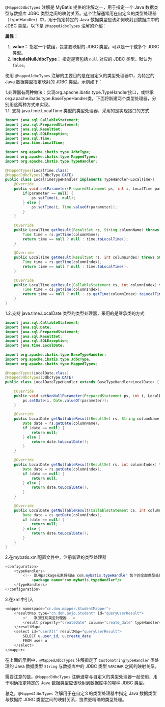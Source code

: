 `@MappedJdbcTypes` 注解是 MyBatis 提供的注解之一，用于指定一个 Java 数据类型与数据库 JDBC 类型之间的映射关系。这个注解通常用在自定义的类型处理器（TypeHandler）中，用于指定特定的 Java 数据类型应该如何映射到数据库中的 JDBC 类型。以下是 `@MappedJdbcTypes` 注解的介绍：

**属性：**

1.  **value：** 指定一个数组，包含要映射的 JDBC 类型。可以是一个或多个 JDBC 类型。 
2.  **includeNullJdbcType：** 指定是否包括 `null` 对应的 JDBC 类型。默认为 `false`。 

使用 `@MappedJdbcTypes` 注解的主要目的是在自定义的类型处理器中，为特定的 Java 数据类型指定映射的 JDBC 类型。示例如下：

1.处理器有两种做法：实现org.apache.ibatis.type.TypeHandler接口，或继承org.apache.ibatis.type.BaseTypeHandler类，下面将新建两个类型处理器，分别用这两种方式来实现。<br />1.1. 支持 java.time.LocalTime 类型的类型处理器，采用的是实现接口的方式
```java
import java.sql.CallableStatement;
import java.sql.PreparedStatement;
import java.sql.ResultSet;
import java.sql.SQLException;
import java.sql.Time;
import java.time.LocalTime;
 
import org.apache.ibatis.type.JdbcType;
import org.apache.ibatis.type.MappedTypes;
import org.apache.ibatis.type.TypeHandler;
 
@MappedTypes(LocalTime.class)
@MappedJdbcTypes(JdbcType.DATE)
public class LocalTimeTypeHandler implements TypeHandler<LocalTime>{
	@Override
	public void setParameter(PreparedStatement ps, int i, LocalTime parameter, JdbcType jdbcType) throws SQLException {
		if(parameter == null) {
			ps.setTime(i, null);
		} else {
			ps.setTime(i, Time.valueOf(parameter));
		}
	}
 
	@Override
	public LocalTime getResult(ResultSet rs, String columnName) throws SQLException {
		Time time = rs.getTime(columnName);
		return time == null ? null : time.toLocalTime();
	}
 
	@Override
	public LocalTime getResult(ResultSet rs, int columnIndex) throws SQLException {
		Time time = rs.getTime(columnIndex);
		return time == null ? null : time.toLocalTime();
	}
 
	@Override
	public LocalTime getResult(CallableStatement cs, int columnIndex) throws SQLException {
		Time time = cs.getTime(columnIndex);
		return time == null ? null : cs.getTime(columnIndex).toLocalTime();
	}
}
```
1.2.支持 java.time.LocalDate 类型的类型处理器，采用的是继承类的方式
```java
import java.sql.CallableStatement;
import java.sql.Date;
import java.sql.PreparedStatement;
import java.sql.ResultSet;
import java.sql.SQLException;
import java.time.LocalDate;
 
import org.apache.ibatis.type.BaseTypeHandler;
import org.apache.ibatis.type.JdbcType;
import org.apache.ibatis.type.MappedTypes;
 
@MappedTypes(LocalDate.class)
@MappedJdbcTypes(JdbcType.DATE)
public class LocalDateTypeHandler extends BaseTypeHandler<LocalDate> {
 
    @Override
    public void setNonNullParameter(PreparedStatement ps, int i, LocalDate parameter, JdbcType jdbcType) throws SQLException {
    	ps.setDate(i, Date.valueOf(parameter));
    }
 
    @Override
    public LocalDate getNullableResult(ResultSet rs, String columnName) throws SQLException {
        Date date = rs.getDate(columnName);
        if (date == null) {
            return null;
        } else {
            return date.toLocalDate();
        }
    }
 
    @Override
    public LocalDate getNullableResult(ResultSet rs, int columnIndex) throws SQLException {
        Date date = rs.getDate(columnIndex);
        if (date == null) {
            return null;
        } else {
            return date.toLocalDate();
        }
    }
 
    @Override
    public LocalDate getNullableResult(CallableStatement cs, int columnIndex) throws SQLException {
        Date date = cs.getDate(columnIndex);
        if (date == null) {
            return null;
        } else {
            return date.toLocalDate();
        }
    }
}
```

2.在mybatis.xml配置文件中，注册新建的类型处理器
```java
<configuration>
	<typeHandlers>
	    <!-- 使用package元素将扫描 com.mybatis.typeHandler 包下的全部类型处理器 -->
    	    <package name="com.mybatis.typeHandler"/>
  	</typeHandlers>
</configuration>
```
3.在xml中引入
```java
<mapper namespace="cn.don.mapper.StudentMapper">
	<resultMap type="cn.don.pojo.Student" id="queryUserResult">
		<!-- 添加性别类型处理器 -->
		<result property="createDate" column="create_date" typeHandler="com.mybatis.typeHandler.LocalDateTypeHandler"/>
	</resultMap>
	<select id="userAll" resultMap="queryUserResult">
		SELECT u.user_id, u.create_date
		FROM user u
	</select>
</mapper>
```

在上面的示例中，`@MappedJdbcTypes` 注解指定了 `CustomStringTypeHandler` 类处理的 Java 数据类型 `String` 与数据库中的 JDBC 类型 `VARCHAR` 之间的映射关系。

需要注意的是，`@MappedJdbcTypes` 注解通常与自定义的类型处理器一起使用，用于明确指定特定的 Java 数据类型应该映射到数据库中的哪种 JDBC 类型。

总之，`@MappedJdbcTypes` 注解用于在自定义的类型处理器中指定 Java 数据类型与数据库 JDBC 类型之间的映射关系，提供更精确的类型处理。
